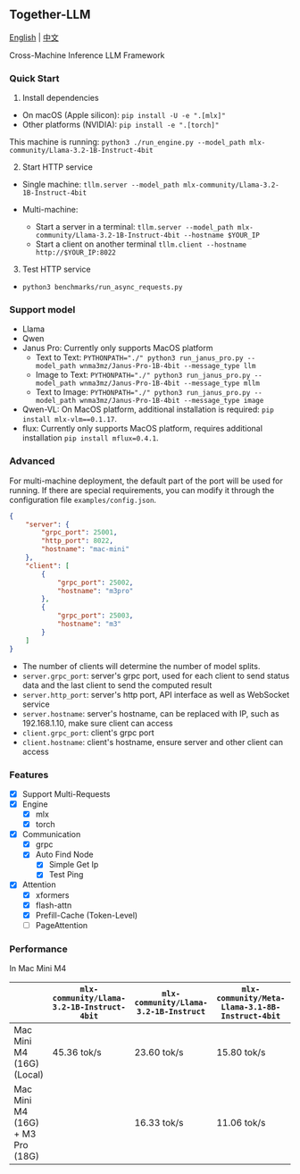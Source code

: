 ## Together-LLM

[English](README_EN.md) | [中文](README.md) 

Cross-Machine Inference LLM Framework

### Quick Start

1. Install dependencies

- On macOS (Apple silicon): `pip install -U -e ".[mlx]"`
- Other platforms (NVIDIA): `pip install -e ".[torch]"`

This machine is running: `python3 ./run_engine.py --model_path mlx-community/Llama-3.2-1B-Instruct-4bit`

2. Start HTTP service

- Single machine: `tllm.server --model_path mlx-community/Llama-3.2-1B-Instruct-4bit`

- Multi-machine:
  - Start a server in a terminal: `tllm.server --model_path mlx-community/Llama-3.2-1B-Instruct-4bit --hostname $YOUR_IP`
  - Start a client on another terminal `tllm.client --hostname http://$YOUR_IP:8022`

3. Test HTTP service

- `python3 benchmarks/run_async_requests.py`

### Support model

- Llama
- Qwen
- Janus Pro: Currently only supports MacOS platform
  - Text to Text: `PYTHONPATH="./" python3 run_janus_pro.py --model_path wnma3mz/Janus-Pro-1B-4bit --message_type llm`
  - Image to Text: `PYTHONPATH="./" python3 run_janus_pro.py --model_path wnma3mz/Janus-Pro-1B-4bit --message_type mllm`
  - Text to Image: `PYTHONPATH="./" python3 run_janus_pro.py --model_path wnma3mz/Janus-Pro-1B-4bit --message_type image`
- Qwen-VL: On MacOS platform, additional installation is required: `pip install mlx-vlm==0.1.17`.
- flux: Currently only supports MacOS platform, requires additional installation `pip install mflux=0.4.1`.

### Advanced

For multi-machine deployment, the default part of the port will be used for running. If there are special requirements, you can modify it through the configuration file `examples/config.json`.

```json
{
    "server": {
        "grpc_port": 25001,
        "http_port": 8022,
        "hostname": "mac-mini"
    },
    "client": [
        {
            "grpc_port": 25002,
            "hostname": "m3pro"
        },
        {
            "grpc_port": 25003,
            "hostname": "m3"
        }
    ]
}
```

- The number of clients will determine the number of model splits.
- `server.grpc_port`: server's grpc port, used for each client to send status data and the last client to send the computed result
- `server.http_port`: server's http port, API interface as well as WebSocket service
- `server.hostname`: server's hostname, can be replaced with IP, such as 192.168.1.10, make sure client can access
- `client.grpc_port`: client's grpc port
- `client.hostname`: client's hostname, ensure server and other client can access

### Features

- [X] Support Multi-Requests
- [X] Engine
  - [X] mlx
  - [X] torch
- [X] Communication
  - [X] grpc
  - [X] Auto Find Node
    - [X] Simple Get Ip
    - [X] Test Ping
- [X] Attention
  - [X] xformers
  - [X] flash-attn
  - [X] Prefill-Cache (Token-Level)
  - [ ] PageAttention

### Performance

In Mac Mini M4

|                                      | `mlx-community/Llama-3.2-1B-Instruct-4bit` | `mlx-community/Llama-3.2-1B-Instruct` | `mlx-community/Meta-Llama-3.1-8B-Instruct-4bit` | `mlx-community/Meta-Llama-3.1-8B-Instruct-bf16` |
| ------------------------------------ | -------------------------------------------- | --------------------------------------- | ------------------------------------------------- | ------------------------------------------------- |
| Mac Mini M4 (16G) (Local)            | 45.36 tok/s                                 | 23.60 tok/s                             | 15.80 tok/s                                       | No Memory                                         |
| Mac Mini M4 (16G) + M3 Pro (18G)     |                                              | 16.33 tok/s                             | 11.06 tok/s                                       | 5.64 tok/s                                        |
